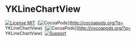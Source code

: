 YKLineChartView 
==============

[![License MIT](https://img.shields.io/badge/license-MIT-green.svg?style=flat)](https://github.com/chenyk0317/YKLineChartView/blob/master/LICENSE)&nbsp;
[![CocoaPods](http://img.shields.io/cocoapods/v/YKLineChartView.svg?style=flat)](http://cocoapods.org/?q= YKLineChartView)&nbsp;
[![CocoaPods](http://img.shields.io/cocoapods/p/YKLineChartView.svg?style=flat)](http://cocoapods.org/?q= YKLineChartView)&nbsp;
[![Support](https://img.shields.io/badge/support-iOS7.0+-blue.svg?style=flat)](https://www.apple.com/nl/ios/)&nbsp;

